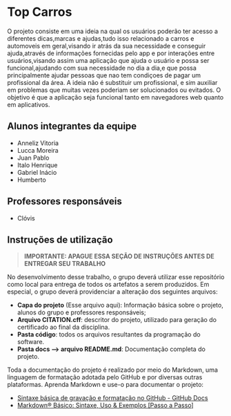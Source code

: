 # Top Carros

O projeto consiste em uma ideia na qual os usuários poderão ter acesso a diferentes dicas,marcas e ajudas,tudo isso relacionado a carros e automoveis em geral,visando ir atrás da sua necessidade e conseguir ajuda,através de informações fornecidas pelo app e por interações entre usuários,visando assim uma aplicação que ajuda o usuário e possa ser funcional,ajudando com sua necessidade no dia a dia,e que possa principalmente ajudar pessoas que nao tem condiçoes de pagar um profissional da área.
 A ideia não é substituir um profissional, e sim auxiliar em problemas que muitas vezes poderiam ser solucionados ou evitados. O objetivo é que a aplicação seja funcional tanto em navegadores web quanto em aplicativos.

## Alunos integrantes da equipe

* Anneliz Vitoria 
* Lucca Moreira
* Juan Pablo
* Italo Henrique
* Gabriel Inácio 
* Humberto 

## Professores responsáveis

* Clóvis 



## Instruções de utilização 

> **IMPORTANTE: APAGUE ESSA SEÇÃO DE INSTRUÇÕES ANTES DE ENTREGAR SEU TRABALHO**

No desenvolvimento desse trabalho, o grupo deverá utilizar esse repositório como local para entrega de todos os artefatos a serem produzidos. Em especial, o grupo deverá providenciar a alteração dos seguintes arquivos:

* **Capa do projeto** (Esse arquivo aqui): Informação básica sobre o projeto, alunos do grupo e professores responsáveis;
* **Arquivo CITATION.cff**: descritor do projeto, utilizado para geração do certificado ao final da disciplina.
* **Pasta código**: todos os arquivos resultantes da programação do software.
* **Pasta docs --> arquivo README.md**: Documentação completa do projeto.

Toda a documentação do projeto é realizado por meio do Markdown, uma linguagem de formatação adotada pelo GitHub e por diversas outras plataformas. Aprenda Markdown e use-o para documentar o projeto:

* [Sintaxe básica de gravação e formatação no GitHub - GitHub Docs](https://docs.github.com/pt/get-started/writing-on-github/getting-started-with-writing-and-formatting-on-github/basic-writing-and-formatting-syntax)
* [Markdown® Básico: Sintaxe, Uso &amp; Exemplos [Passo a Passo]](https://markdown.net.br/sintaxe-basica/)
